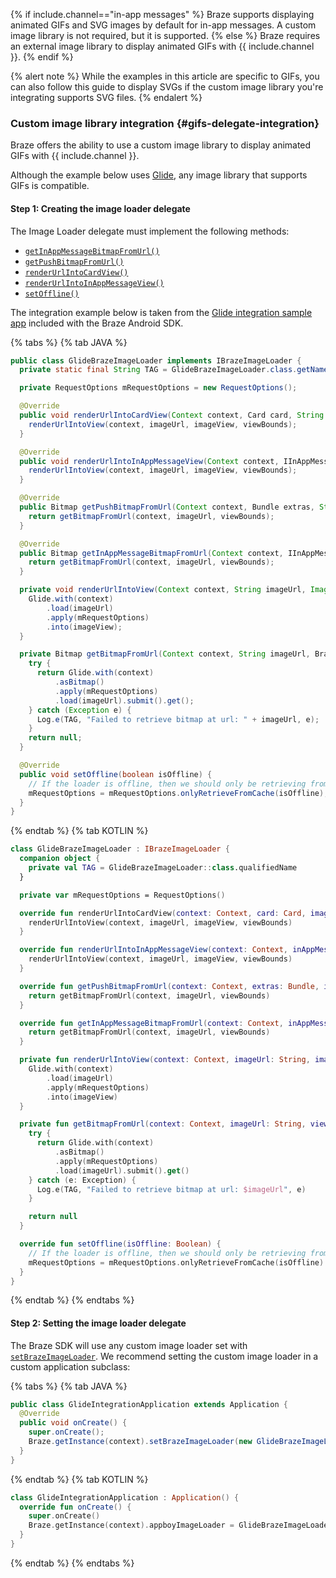 {% if include.channel=="in-app messages" %}
Braze supports displaying animated GIFs and SVG images by default for in-app messages. A custom image library is not required, but it is supported.
{% else %}
Braze requires an external image library to display animated GIFs with {{ include.channel }}.
{% endif %}

{% alert note %}
While the examples in this article are specific to GIFs, you can also follow this guide to display SVGs if the custom image library you're integrating supports SVG files.
{% endalert %}

### Custom image library integration {#gifs-delegate-integration}

Braze offers the ability to use a custom image library to display animated GIFs with {{ include.channel }}.

Although the example below uses [Glide][gifs-67], any image library that supports GIFs is compatible.

#### Step 1: Creating the image loader delegate

The Image Loader delegate must implement the following methods:

* [`getInAppMessageBitmapFromUrl()`][gifs-71]
* [`getPushBitmapFromUrl()`][gifs-72]
* [`renderUrlIntoCardView()`][gifs-73]
* [`renderUrlIntoInAppMessageView()`][gifs-74]
* [`setOffline()`][gifs-70]

The integration example below is taken from the [Glide integration sample app][gifs-65] included with the Braze Android SDK.

{% tabs %}
{% tab JAVA %}

```java
public class GlideBrazeImageLoader implements IBrazeImageLoader {
  private static final String TAG = GlideBrazeImageLoader.class.getName();

  private RequestOptions mRequestOptions = new RequestOptions();

  @Override
  public void renderUrlIntoCardView(Context context, Card card, String imageUrl, ImageView imageView, BrazeViewBounds viewBounds) {
    renderUrlIntoView(context, imageUrl, imageView, viewBounds);
  }

  @Override
  public void renderUrlIntoInAppMessageView(Context context, IInAppMessage inAppMessage, String imageUrl, ImageView imageView, BrazeViewBounds viewBounds) {
    renderUrlIntoView(context, imageUrl, imageView, viewBounds);
  }

  @Override
  public Bitmap getPushBitmapFromUrl(Context context, Bundle extras, String imageUrl, BrazeViewBounds viewBounds) {
    return getBitmapFromUrl(context, imageUrl, viewBounds);
  }

  @Override
  public Bitmap getInAppMessageBitmapFromUrl(Context context, IInAppMessage inAppMessage, String imageUrl, BrazeViewBounds viewBounds) {
    return getBitmapFromUrl(context, imageUrl, viewBounds);
  }

  private void renderUrlIntoView(Context context, String imageUrl, ImageView imageView, BrazeViewBounds viewBounds) {
    Glide.with(context)
        .load(imageUrl)
        .apply(mRequestOptions)
        .into(imageView);
  }

  private Bitmap getBitmapFromUrl(Context context, String imageUrl, BrazeViewBounds viewBounds) {
    try {
      return Glide.with(context)
          .asBitmap()
          .apply(mRequestOptions)
          .load(imageUrl).submit().get();
    } catch (Exception e) {
      Log.e(TAG, "Failed to retrieve bitmap at url: " + imageUrl, e);
    }
    return null;
  }

  @Override
  public void setOffline(boolean isOffline) {
    // If the loader is offline, then we should only be retrieving from the cache
    mRequestOptions = mRequestOptions.onlyRetrieveFromCache(isOffline);
  }
}
```

{% endtab %}
{% tab KOTLIN %}

```kotlin
class GlideBrazeImageLoader : IBrazeImageLoader {
  companion object {
    private val TAG = GlideBrazeImageLoader::class.qualifiedName
  }

  private var mRequestOptions = RequestOptions()

  override fun renderUrlIntoCardView(context: Context, card: Card, imageUrl: String, imageView: ImageView, viewBounds: BrazeViewBounds) {
    renderUrlIntoView(context, imageUrl, imageView, viewBounds)
  }

  override fun renderUrlIntoInAppMessageView(context: Context, inAppMessage: IInAppMessage, imageUrl: String, imageView: ImageView, viewBounds: BrazeViewBounds) {
    renderUrlIntoView(context, imageUrl, imageView, viewBounds)
  }

  override fun getPushBitmapFromUrl(context: Context, extras: Bundle, imageUrl: String, viewBounds: BrazeViewBounds): Bitmap? {
    return getBitmapFromUrl(context, imageUrl, viewBounds)
  }

  override fun getInAppMessageBitmapFromUrl(context: Context, inAppMessage: IInAppMessage, imageUrl: String, viewBounds: BrazeViewBounds): Bitmap? {
    return getBitmapFromUrl(context, imageUrl, viewBounds)
  }

  private fun renderUrlIntoView(context: Context, imageUrl: String, imageView: ImageView, viewBounds: BrazeViewBounds) {
    Glide.with(context)
        .load(imageUrl)
        .apply(mRequestOptions)
        .into(imageView)
  }

  private fun getBitmapFromUrl(context: Context, imageUrl: String, viewBounds: BrazeViewBounds): Bitmap? {
    try {
      return Glide.with(context)
          .asBitmap()
          .apply(mRequestOptions)
          .load(imageUrl).submit().get()
    } catch (e: Exception) {
      Log.e(TAG, "Failed to retrieve bitmap at url: $imageUrl", e)
    }

    return null
  }

  override fun setOffline(isOffline: Boolean) {
    // If the loader is offline, then we should only be retrieving from the cache
    mRequestOptions = mRequestOptions.onlyRetrieveFromCache(isOffline)
  }
}
```

{% endtab %}
{% endtabs %}

#### Step 2: Setting the image loader delegate

The Braze SDK will use any custom image loader set with [`setBrazeImageLoader`][gifs-66]. We recommend setting the custom image loader in a custom application subclass:

{% tabs %}
{% tab JAVA %}

```java
public class GlideIntegrationApplication extends Application {
  @Override
  public void onCreate() {
    super.onCreate();
    Braze.getInstance(context).setBrazeImageLoader(new GlideBrazeImageLoader());
  }
}
```

{% endtab %}
{% tab KOTLIN %}

```kotlin
class GlideIntegrationApplication : Application() {
  override fun onCreate() {
    super.onCreate()
    Braze.getInstance(context).appboyImageLoader = GlideBrazeImageLoader()
  }
}
```

{% endtab %}
{% endtabs %}

[gifs-56]: http://developer.android.com/reference/android/app/Application.html
[gifs-59]: https://github.com/Appboy/appboy-android-sdk#version-support
[gifs-60]: http://developer.android.com/guide/topics/manifest/application-element.html#nm
[gifs-61]: https://github.com/Appboy/appboy-android-sdk/tree/master/droidboy
[gifs-64]: https://github.com/Appboy/appboy-android-sdk/tree/master/droidboy
[gifs-65]: https://github.com/Appboy/appboy-android-sdk/tree/master/samples/glide-image-integration
[gifs-66]: https://appboy.github.io/appboy-android-sdk/kdoc/braze-android-sdk/com.braze.images/-i-braze-image-loader/index.html
[gifs-67]: https://bumptech.github.io/glide/
[gifs-70]: https://appboy.github.io/appboy-android-sdk/kdoc/braze-android-sdk/com.braze.images/-i-braze-image-loader/set-offline.html
[gifs-71]: https://appboy.github.io/appboy-android-sdk/kdoc/braze-android-sdk/com.braze.images/-i-braze-image-loader/get-in-app-message-bitmap-from-url.html
[gifs-72]: https://appboy.github.io/appboy-android-sdk/kdoc/braze-android-sdk/com.braze.images/-i-braze-image-loader/get-push-bitmap-from-url.html
[gifs-73]: https://appboy.github.io/appboy-android-sdk/kdoc/braze-android-sdk/com.braze.images/-i-braze-image-loader/render-url-into-card-view.html
[gifs-74]: https://appboy.github.io/appboy-android-sdk/kdoc/braze-android-sdk/com.braze.images/-i-braze-image-loader/render-url-into-in-app-message-view.html
